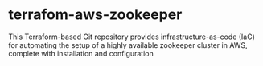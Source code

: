 # terrafom-aws-zookeeper
This Terraform-based Git repository provides infrastructure-as-code (IaC) for automating the setup of a highly available zookeeper cluster in AWS, complete with installation and configuration
